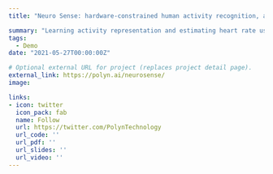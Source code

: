```yaml
---
title: "Neuro Sense: hardware-constrained human activity recognition, activity embeddings construction and heart rate estimation"

summary: "Learning activity representation and estimating heart rate using PPG and IMU data from the smartwatch. Activity encoding was trained with self-supervised contrastive learning. Our heart rate estimation model archives mean absolute error 5 bpm and mean absolute percentage error only 4%. Because of the small number of params (5M MAC operations only) tiny AI chip with implemented model consumes only 0.1 mW."
tags:
  - Demo
date: "2021-05-27T00:00:00Z"

# Optional external URL for project (replaces project detail page).
external_link: https://polyn.ai/neurosense/
image:

links:
- icon: twitter
  icon_pack: fab
  name: Follow
  url: https://twitter.com/PolynTechnology
  url_code: ''
  url_pdf: ''
  url_slides: ''
  url_video: ''
---
```

